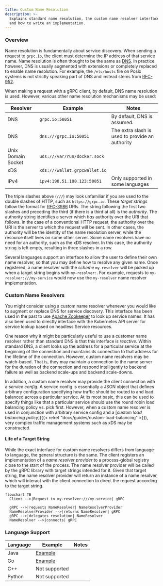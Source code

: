 ```yaml
---
title: Custom Name Resolution
description: >-
  Explains standard name resolution, the custom name resolver interface,
  and how to write an implementation.
---
```


### Overview

Name resolution is fundamentally about service discovery. When sending a request
to `grpc.io`, the client must determine the IP address of that service name.
Name resolution is often thought to be the same as
[DNS](https://www.ietf.org/rfc/rfc1035.txt). In practice however, DNS is usually
augmented with extensions or completely replaced to enable name resolution.  For
example, the `/etc/hosts` file on Posix systems is not strictly speaking part of
DNS and instead stems from
[RFC-952](https://datatracker.ietf.org/doc/html/rfc952).

When making a request with a gRPC client, by default, DNS name resolution is
used. However, various other name resolution mechanisms may be used:

|Resolver|Example|Notes|
|-|-|-|
|DNS|`grpc.io:50051`|By default, DNS is assumed.|
|DNS|`dns:///grpc.io:50051`|The extra slash is used to provide an authority|
|Unix Domain Socket|`uds:///var/run/docker.sock`|
|xDS|`xds:///wallet.grpcwallet.io`||
|IPv4|`ipv4:198.51.100.123:50051`|Only supported in some languages|

The triple slashes above (`///`) may look unfamiliar if you are used to the
double slashes of HTTP, such as `https://grpc.io`. These _target strings_ follow
the format for [RFC-3986](https://datatracker.ietf.org/doc/html/rfc3986) URIs.
The string following the first two slashes and preceding the third (if there is
a third at all) is the _authority_. The authority string identifies a server
which _has_ authority over the URI that follows. In the case of a conventional
HTTP request, the authority over the URI is the server to which the request will
be sent. In other cases, the authority will be the identity of the name
resolution server, while the resource itself lives on some other server. Some
name resolvers have no need for an authority, such as the xDS resolver. In this
case, the authority string is left empty, resulting in three slashes in a row.

Several languages support an interface to allow the user to define their own
name resolver, so that you may define how to resolve any given name. Once
registered, a name resolver with the _scheme_ `my-resolver` will be picked up
when a target string begins with `my-resolver:`. For example, requests to
`my-resolver:///my-service` would now use the `my-resolver` name resolver
implementation.

### Custom Name Resolvers

You might consider using a custom name resolver whenever you would like to
augment or replace DNS for service discovery. This interface has been used in
the past to use [Apache Zookeeper](https://zookeeper.apache.org/) to look up
service names.  It has also been used to directly interface with the Kubernetes
API server for service lookup based on headless Service resources.

One reason why it might be particularly useful to use a customer name resolver
rather than standard DNS is that this interface is _reactive_. Within standard
DNS, a client looks up the address for a particular service at the beginning of
the connection and maintains its connection to that address for the lifetime
of the connection. However, custom name resolvers may be watch-based. That is,
they may maintain a connection to the name server for the duration of the
connection and respond intelligently to backend failure as well as backend
scale-ups and backend scale-downs.

In addition, a custom name resolver may provide the client connection with a
_service config_. A service config is essentially a JSON object that defines
arbitrary configuration specifying how traffic should be routed to and load
balanced across a particular service. At its most basic, this can be used to
specify things like that a particular service should use the round robin load
balancing policy vs. pick first. However, when a custom name resolver is used
in conjunction with arbitrary service config and a [_custom load balancing
policy_]({{< relref "docs/guides/custom-load-balancing" >}}), very complex 
traffic management systems such as xDS may be constructed.

#### Life of a Target String

While the exact interface for custom name resolvers differs from language to
language, the general structure is the same. The client registers an
implementation of a _name resolver provider_ to a process-global registry close
to the start of the process. The name resolver provider will be called by the
gRPC library with target strings intended for it. Given that target string, the
name resolver provider will return an instance of a name resolver, which will
interact with the client connection to direct the request according to the
target string.

```mermaid
flowchart TB
  Client -->|Request to my-resolver:///my-service| gRPC

  gRPC -->|requests NameResolver| NameResolverProvider
  NameResolverProvider -->|returns NameResolver| gRPC
  gRPC -->|delegates resolution| NameResolver
  NameResolver -->|connects| gRPC
```

### Language Support

| Language | Example        | Notes                            |
|----------|----------------|----------------------------------|
| Java     |[Example](https://github.com/grpc/grpc-java/tree/master/examples/src/main/java/io/grpc/examples/nameresolve)||
| Go       |[Example](https://github.com/grpc/grpc-go/tree/master/examples/features/name_resolving)||
| C++      | Not supported||
| Python |Not supported||
